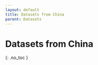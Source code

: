 ```yaml
---
layout: default
title: Datasets from China
parent: Datasets
---
```


# Datasets from China
{: .no_toc }